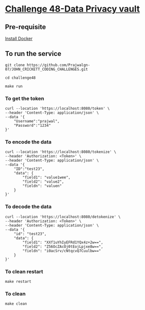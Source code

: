 # [Challenge 48-Data Privacy vault](https://codingchallenges.substack.com/p/coding-challenge-48-data-privacy)

## Pre-requisite
[Install Docker](https://www.docker.com/products/docker-desktop/)

## To run the service

`git clone https://github.com/Prajwalgn-07/JOHN_CRICKETT_CODING_CHALLENGES.git`

`cd challenge48`

`make run`

### To get the token
```
curl --location 'https://localhost:8080/token' \
--header 'Content-Type: application/json' \
--data '{
    "Username":"prajwal",
    "Password":"1234"
}'
```
### To encode the data
```
curl --location 'https://localhost:8080/tokenize' \
--header 'Authorization: <Token>' \
--header 'Content-Type: application/json' \
--data '{
    "ID":"test23",
	"data": {
		"field1": "value1wee",
		"field2": "value2",
		"fieldn": "valuen"
	}
}'
```
### To decode the data
```
curl --location 'https://localhost:8080/detokenize' \
--header 'Authorization: <Token>' \
--header 'Content-Type: application/json' \
--data '{
    "id": "test23",
    "data": {
        "field1": "XXf1uYhIyEFRd1YQx4z+2w==",
        "field2": "Z56OcZAcOj0tEojLpjxe8w==",
        "fieldn": "i0acSrv/cNtqcvQ7Cuulbw=="
    }
}'
```
### To clean restart
`make restart`

### To clean
`make clean`
